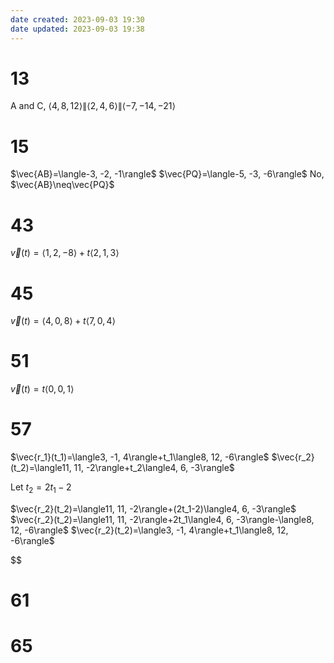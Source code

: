 ```yaml
---
date created: 2023-09-03 19:30
date updated: 2023-09-03 19:38
---
```


# 13

A and C, $\langle4, 8, 12\rangle\|\langle2, 4, 6\rangle\|\langle-7, -14, -21\rangle$

# 15

$\vec{AB}=\langle-3, -2, -1\rangle$
$\vec{PQ}=\langle-5, -3, -6\rangle$
No, $\vec{AB}\neq\vec{PQ}$

# 43

$\vec{v}(t)=\langle1, 2, -8\rangle+t\langle2, 1, 3\rangle$

# 45

$\vec{v}(t)=\langle4, 0, 8\rangle+t\langle7, 0, 4\rangle$

# 51

$\vec{v}(t)=t\langle0, 0, 1\rangle$

# 57

$\vec{r_1}(t_1)=\langle3, -1, 4\rangle+t_1\langle8, 12, -6\rangle$
$\vec{r_2}(t_2)=\langle11, 11, -2\rangle+t_2\langle4, 6, -3\rangle$

Let $t_2=2t_1-2$

$\vec{r_2}(t_2)=\langle11, 11, -2\rangle+(2t_1-2)\langle4, 6, -3\rangle$
$\vec{r_2}(t_2)=\langle11, 11, -2\rangle+2t_1\langle4, 6, -3\rangle-\langle8, 12, -6\rangle$
$\vec{r_2}(t_2)=\langle3, -1, 4\rangle+t_1\langle8, 12, -6\rangle$

$$
# 61

# 65
